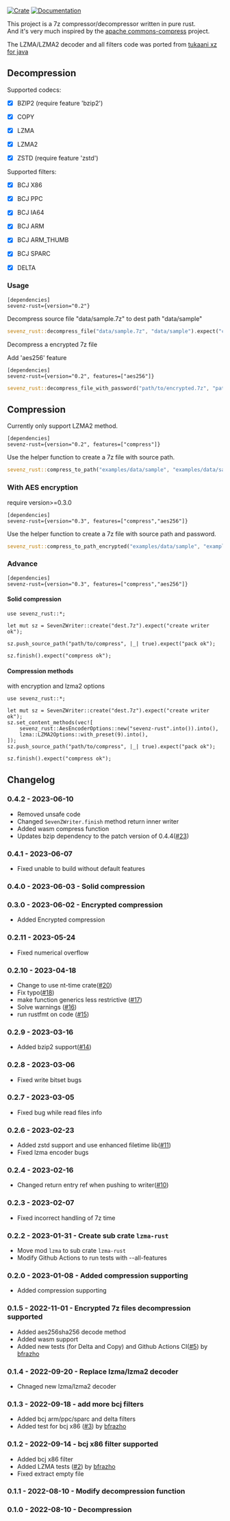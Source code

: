 [![Crate](https://img.shields.io/crates/v/sevenz-rust.svg)](https://crates.io/crates/sevenz-rust)
 [![Documentation](https://docs.rs/sevenz-rust/badge.svg)](https://docs.rs/sevenz-rust)
 
This project is a 7z compressor/decompressor written in pure rust.<br/>
And it's very much inspired by the [apache commons-compress](https://commons.apache.org/proper/commons-compress/) project.<br/>

The LZMA/LZMA2 decoder and all filters code was ported from [tukaani xz for java](https://tukaani.org/xz/java.html)

## Decompression

Supported codecs:
 - [x] BZIP2 (require feature 'bzip2')
 - [x] COPY
 - [x] LZMA
 - [x] LZMA2
 - [x] ZSTD  (require feature 'zstd')


Supported filters:
 - [x] BCJ X86
 - [x] BCJ PPC
 - [x] BCJ IA64
 - [x] BCJ ARM
 - [x] BCJ ARM_THUMB
 - [x] BCJ SPARC
 - [x] DELTA




### Usage

```
[dependencies]
sevenz-rust={version="0.2"}
```

Decompress source file "data/sample.7z" to dest path "data/sample"
```rust
sevenz_rust::decompress_file("data/sample.7z", "data/sample").expect("complete");
```

Decompress a encrypted 7z file

Add 'aes256' feature
```
[dependencies]
sevenz-rust={version="0.2", features=["aes256"]}
```

```rust
sevenz_rust::decompress_file_with_password("path/to/encrypted.7z", "path/to/output", "password".into()).expect("complete");
```

## Compression
Currently only support LZMA2 method.

```
[dependencies]
sevenz-rust={version="0.2", features=["compress"]}
```

Use the helper function to create a 7z file with source path.
```rust
sevenz_rust::compress_to_path("examples/data/sample", "examples/data/sample.7z").expect("compress ok");
```

### With AES encryption
require version>=0.3.0
```
[dependencies]
sevenz-rust={version="0.3", features=["compress","aes256"]}
```

Use the helper function to create a 7z file with source path and password.
```rust
sevenz_rust::compress_to_path_encrypted("examples/data/sample", "examples/data/sample.7z", "password".into()).expect("compress ok");
```

### Advance

```
[dependencies]
sevenz-rust={version="0.3", features=["compress","aes256"]}
```

#### Solid compression

```
use sevenz_rust::*;

let mut sz = SevenZWriter::create("dest.7z").expect("create writer ok");

sz.push_source_path("path/to/compress", |_| true).expect("pack ok");

sz.finish().expect("compress ok");

```


#### Compression methods

with encryption and lzma2 options

```
use sevenz_rust::*;

let mut sz = SevenZWriter::create("dest.7z").expect("create writer ok");
sz.set_content_methods(vec![
    sevenz_rust::AesEncoderOptions::new("sevenz-rust".into()).into(),
    lzma::LZMA2Options::with_preset(9).into(),
]);
sz.push_source_path("path/to/compress", |_| true).expect("pack ok");

sz.finish().expect("compress ok");

```

## Changelog
### 0.4.2 - 2023-06-10
- Removed unsafe code
- Changed `SevenZWriter.finish` method return inner writer
- Added wasm compress function
- Updates bzip dependency to the patch version of 0.4.4([#23](https://github.com/dyz1990/sevenz-rust/pull/23))

### 0.4.1 - 2023-06-07
- Fixed unable to build without default features

### 0.4.0 - 2023-06-03 - Solid compression

### 0.3.0 - 2023-06-02 - Encrypted compression
- Added Encrypted compression
### 0.2.11 - 2023-05-24
- Fixed numerical overflow
### 0.2.10 - 2023-04-18
- Change to use nt-time crate([#20](https://github.com/dyz1990/sevenz-rust/pull/20))
- Fix typo([#18](https://github.com/dyz1990/sevenz-rust/pull/18))
- make function generics less restrictive ([#17](https://github.com/dyz1990/sevenz-rust/pull/17))
- Solve warnings ([#16](https://github.com/dyz1990/sevenz-rust/pull/16))
- run rustfmt on code ([#15](https://github.com/dyz1990/sevenz-rust/pull/15))

### 0.2.9 - 2023-03-16
- Added bzip2 support([#14](https://github.com/dyz1990/sevenz-rust/pull/14))

### 0.2.8 - 2023-03-06
- Fixed write bitset bugs
### 0.2.7 - 2023-03-05
- Fixed bug while read files info

### 0.2.6 - 2023-02-23
- Added zstd support and use enhanced filetime lib([#11](https://github.com/dyz1990/sevenz-rust/pull/11))
- Fixed lzma encoder bugs
  
### 0.2.4 - 2023-02-16
- Changed return entry ref when pushing to writer([#10](https://github.com/dyz1990/sevenz-rust/pull/10))

### 0.2.3 - 2023-02-07
- Fixed incorrect handling of 7z time

### 0.2.2 - 2023-01-31 - Create sub crate `lzma-rust`
- Move mod `lzma` to sub crate `lzma-rust`
- Modify Github Actions to run tests with --all-features

### 0.2.0 - 2023-01-08 - Added compression supporting
- Added compression supporting

### 0.1.5 - 2022-11-01 - Encrypted 7z files decompression supported
- Added aes256sha256 decode method
- Added wasm support
- Added new tests (for Delta and Copy) and Github Actions CI([#5](https://github.com/dyz1990/sevenz-rust/pull/5)) by [bfrazho](https://github.com/bfrazho)

### 0.1.4 - 2022-09-20 - Replace lzma/lzma2 decoder
- Chnaged new lzma/lzma2 decoder


### 0.1.3 - 2022-09-18 - add more bcj filters

- Added bcj arm/ppc/sparc and delta filters
- Added test for bcj x86 ([#3](https://github.com/dyz1990/sevenz-rust/pull/3)) by [bfrazho](https://github.com/bfrazho)

### 0.1.2 - 2022-09-14 - bcj x86 filter supported
- Added bcj x86 filter 
- Added LZMA tests ([#2](https://github.com/dyz1990/sevenz-rust/pull/2)) by [bfrazho](https://github.com/bfrazho)
- Fixed extract empty file

### 0.1.1 - 2022-08-10 - Modify decompression function

### 0.1.0 - 2022-08-10 - Decompression
